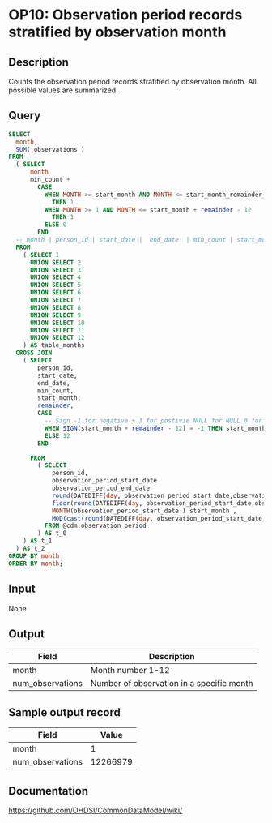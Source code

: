 <!---
Group:observation period
Name:OP10 Observation period records stratified by observation month
Author:Patrick Ryan
CDM Version: 5.0
-->

# OP10: Observation period records stratified by observation month

## Description
Counts the observation period records stratified by observation month. All possible values are summarized.

## Query
```sql
SELECT
  month,
  SUM( observations )                                                     AS num_observations
FROM 
  ( SELECT
      month                                                               AS month,
      min_count + 
        CASE
          WHEN MONTH >= start_month AND MONTH <= start_month_remainder_check 
            THEN 1
          WHEN MONTH >= 1 AND MONTH <= start_month + remainder - 12 
            THEN 1
          ELSE 0
        END                                                                AS observations
  -- month | person_id | start_date |  end_date  | min_count | start_month | remainder     
  FROM 
    ( SELECT 1                                                             AS month
      UNION SELECT 2
      UNION SELECT 3
      UNION SELECT 4
      UNION SELECT 5
      UNION SELECT 6
      UNION SELECT 7
      UNION SELECT 8
      UNION SELECT 9
      UNION SELECT 10
      UNION SELECT 11
      UNION SELECT 12  
    ) AS table_months
  CROSS JOIN 
    ( SELECT
        person_id,
        start_date,
        end_date,
        min_count,
        start_month,
        remainder,
        CASE 
          -- Sign -1 for negative + 1 for postivie NULL for NULL 0 for 0 
          WHEN SIGN(start_month + remainder - 12) = -1 THEN start_month + remainder
          ELSE 12
        END                                                                 AS start_month_remainder_check

      FROM 
        ( SELECT
            person_id,
            observation_period_start_date                                                                AS start_date,
            observation_period_end_date                                                                  AS end_date,
            round(DATEDIFF(day, observation_period_start_date,observation_period_end_date ) )            AS months /* number of complete years */ ,
            floor(round(DATEDIFF(day, observation_period_start_date,observation_period_end_date)/30)/12) AS min_count ,
            MONTH(observation_period_start_date ) start_month ,
            MOD(cast(round(DATEDIFF(day, observation_period_start_date,observation_period_end_date)/30) AS integer), 12) AS remainder
          FROM @cdm.observation_period
        ) AS t_0
    ) AS t_1
  ) AS t_2
GROUP BY month 
ORDER BY month;
```

## Input

None

## Output

|  Field |  Description |
| --- | --- |
|  month |  Month number 1-12 |
|  num_observations |  Number of observation in a specific month |

## Sample output record

| Field |  Value |
| --- | --- |
|  month |  1 |
|  num_observations |  12266979 |



## Documentation
https://github.com/OHDSI/CommonDataModel/wiki/
